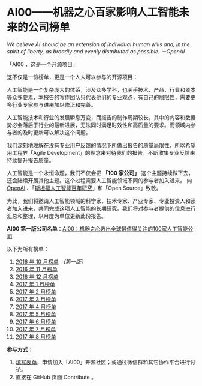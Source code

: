# AI00——机器之心百家影响人工智能未来的公司榜单

*We believe AI should be an extension of individual human wills and, in the spirit of liberty, as broadly and evenly distributed as possible. －OpenAI*

「AI00 ，这是一个开源项目」

这不仅是一份榜单，更是一个人人可以参与的开源项目：

人工智能是一个复杂庞大的体系，涉及众多学科，也关乎技术、产品、行业和资本等众多要素，本报告的写作团队只代表他们的专业观点，有自己的局限性，需要更多行业专家参与进来加以修正和完善。

人工智能技术和行业的发展瞬息万变，而报告的制作周期较长，其中的内容和数据势必会落后于行业的最新进展，无法同时满足时效性和高质量的要求。而领域内参与者的及时更新可以解决这个问题。

我们深刻地理解在没有专业用户反馈的情况下所做出报告的质量局限性，所以希望用工程界「Agile Development」的理念来对待我们的报告，不断收集专业反馈来持续提升报告质量。

人工智能是一个永恒命题，我们不仅会把 **「100 家公司」** 这个主题持续做下去，还会陆续开展其他主题。这个过程需要人工智能领域不同的参与者加入进来。
向 [OpenAI](https://openai.com/) 、「[斯坦福人工智能百年研究](https://www.jiqizhixin.com/articles/1c953a3c-a2b6-4bee-86b0-cda5a18412c9)」和「Open Source」致敬。

为此，我们将邀请人工智能领域的科学家、技术专家、产业专家、专业投资人和读者加入进来，共同完成这项人工智能的长期研究。我们将对参与者提供的信息进行汇总和整理，以月度为单位更新此份报告。

**AI00 第一版公司名单**：[AI00：机器之心选出全球最值得关注的100家人工智能公司](https://www.jiqizhixin.com/articles/52dbc84b-fb32-4017-a4fb-67a05323de80)

以下为所有榜单：

1. [2016 年 10 月榜单](https://www.jiqizhixin.com/articles/52dbc84b-fb32-4017-a4fb-67a05323de80) *（第一版）*
2. [2016 年 11 月榜单](https://www.jiqizhixin.com/articles/b4265ac9-dac4-4911-ab65-8eff5c0fcc61)
3. [2016 年 12 月榜单](https://www.jiqizhixin.com/articles/1cdba474-f78d-4104-92de-0de6336ecc26)
4. [2017 年 1 月榜单](https://www.jiqizhixin.com/articles/0d1883ad-1958-4064-a5c1-a60b7c1c20fe)
5. [2017 年 2 月榜单](https://www.jiqizhixin.com/articles/7a08ce38-bdf3-4fca-81d4-0018f7246336)
6. [2017 年 3 月榜单](https://www.jiqizhixin.com/articles/11c621b4-1f3e-4fb4-825a-4b8259c8f337)
7. [2017 年 4 月榜单](https://www.jiqizhixin.com/articles/0af8d0bf-d0e7-411b-b271-70ee0fc06fc7)
8. [2017 年 5 月榜单](https://www.jiqizhixin.com/articles/3a11df2c-6953-4e22-a66e-783ec43830da)
9. [2017 年 6 月榜单](https://www.jiqizhixin.com/articles/e099a5f7-e546-4d33-85bb-90b934d052ae)
10. [2017 年 7 月榜单](https://mp.weixin.qq.com/s?__biz=MzA3MzI4MjgzMw==&mid=2650729714&idx=5&sn=66b1334682a6e0dc673e2111cca9b08c&chksm=871b288cb06ca19af8569d63a8f0887e08b9d9b7ca396a354a34c82a30b8144940d26dfdfd88#rd)
11. [2017 年 8 月榜单](https://mp.weixin.qq.com/s/DcRCTd5G3E9hPZR2pFRqow)

**参与方式：**

1. [填写表单](http://form.mikecrm.com/On3eJM)，申请加入「AI00」开源社区；或通过微信群和其它协作平台进行讨论。
2. 直接在 GitHub 页面 Contribute 。

